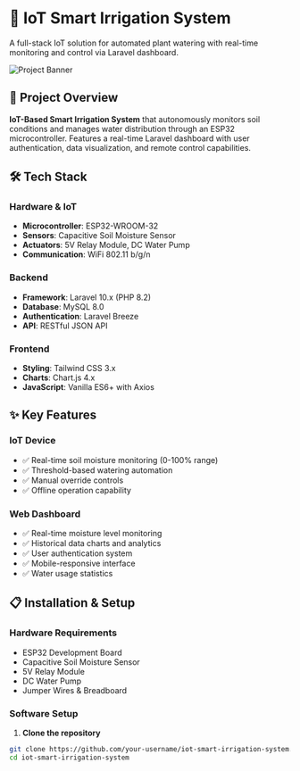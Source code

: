 # 🌱 IoT Smart Irrigation System

A full-stack IoT solution for automated plant watering with real-time monitoring and control via Laravel dashboard.

![Project Banner](https://via.placeholder.com/1200x400/22c55e/ffffff?text=IoT+Smart+Irrigation+System)

## 🚀 Project Overview

**IoT-Based Smart Irrigation System** that autonomously monitors soil conditions and manages water distribution through an ESP32 microcontroller. Features a real-time Laravel dashboard with user authentication, data visualization, and remote control capabilities.

## 🛠 Tech Stack

### Hardware & IoT
- **Microcontroller**: ESP32-WROOM-32
- **Sensors**: Capacitive Soil Moisture Sensor
- **Actuators**: 5V Relay Module, DC Water Pump
- **Communication**: WiFi 802.11 b/g/n

### Backend
- **Framework**: Laravel 10.x (PHP 8.2)
- **Database**: MySQL 8.0
- **Authentication**: Laravel Breeze
- **API**: RESTful JSON API

### Frontend
- **Styling**: Tailwind CSS 3.x
- **Charts**: Chart.js 4.x
- **JavaScript**: Vanilla ES6+ with Axios

## ✨ Key Features

### IoT Device
- ✅ Real-time soil moisture monitoring (0-100% range)
- ✅ Threshold-based watering automation
- ✅ Manual override controls
- ✅ Offline operation capability

### Web Dashboard
- ✅ Real-time moisture level monitoring
- ✅ Historical data charts and analytics
- ✅ User authentication system
- ✅ Mobile-responsive interface
- ✅ Water usage statistics

## 📋 Installation & Setup

### Hardware Requirements
- ESP32 Development Board
- Capacitive Soil Moisture Sensor
- 5V Relay Module
- DC Water Pump
- Jumper Wires & Breadboard

### Software Setup

1. **Clone the repository**
```bash
git clone https://github.com/your-username/iot-smart-irrigation-system.git
cd iot-smart-irrigation-system
